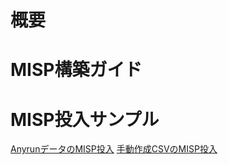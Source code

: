 # 概要

# MISP構築ガイド

# MISP投入サンプル
[AnyrunデータのMISP投入](https://github.com/LAC-Japan/anyrun_to_misp)
[手動作成CSVのMISP投入](https://github.com/LAC-Japan/MISP-CSVImport)
